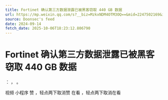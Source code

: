 ```yaml
---
title: Fortinet 确认第三方数据泄露已被黑客窃取 440 GB 数据
url: https://mp.weixin.qq.com/s?__biz=MzkxNDM4OTM3OQ==&mid=2247502169&idx=3&sn=d671d64083f7bdf75e8b60492e8cf03c
source: Doonsec's feed
date: 2024-09-14
fetch_date: 2025-10-06T18:23:12.806790
---
```


# Fortinet 确认第三方数据泄露已被黑客窃取 440 GB 数据

：
，
。

视频
小程序
赞
，轻点两下取消赞
在看
，轻点两下取消在看